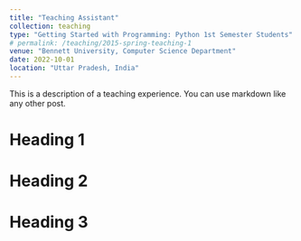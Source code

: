 ```yaml
---
title: "Teaching Assistant"
collection: teaching
type: "Getting Started with Programming: Python 1st Semester Students"
# permalink: /teaching/2015-spring-teaching-1
venue: "Bennett University, Computer Science Department"
date: 2022-10-01
location: "Uttar Pradesh, India"
---
```


This is a description of a teaching experience. You can use markdown like any other post.

Heading 1
======

Heading 2
======

Heading 3
======
